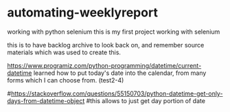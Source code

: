 # automating-weeklyreport
working with python selenium
this is my first project working with selenium

this is to have backlog archive to look back on, and remember source materials which was used to create this. 


https://www.programiz.com/python-programming/datetime/current-datetime
learned how to put today's date into the calendar, from many forms which I can choose from. (test2-4)

#https://stackoverflow.com/questions/55150703/python-datetime-get-only-days-from-datetime-object
#this allows to just get day portion of date
